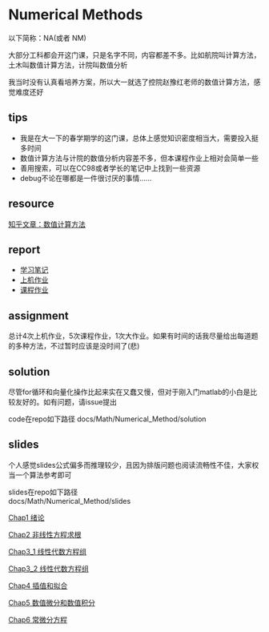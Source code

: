 # Numerical Methods
以下简称：NA(或者 NM) 

大部分工科都会开这门课，只是名字不同，内容都差不多。比如航院叫计算方法，土木叫数值计算方法，计院叫数值分析  

我当时没有认真看培养方案，所以大一就选了控院赵豫红老师的数值计算方法，感觉难度还好
## tips

- 我是在大一下的春学期学的这门课，总体上感觉知识密度相当大，需要投入挺多时间
- 数值计算方法与计院的数值分析内容差不多，但本课程作业上相对会简单一些
- 善用搜索，可以在CC98或者学长的笔记中上找到一些资源
- debug不论在哪都是一件很讨厌的事情……

## resource
[知乎文章：数值计算方法](https://zhuanlan.zhihu.com/p/114297823)

## report
+ [学习笔记](Note.md)
+ [上机作业](Lab.md)
+ [课程作业](Homework.md)

## assignment
总计4次上机作业，5次课程作业，1次大作业。如果有时间的话我尽量给出每道题的多种方法，不过暂时应该是没时间了(悲)

## solution
尽管for循环和向量化操作比起来实在又蠢又慢，但对于刚入门matlab的小白是比较友好的。如有问题，请issue提出

code在repo如下路径
docs/Math/Numerical_Method/solution


## slides
个人感觉slides公式偏多而推理较少，且因为排版问题也阅读流畅性不佳，大家权当一个算法参考即可

slides在repo如下路径  
docs/Math/Numerical_Method/slides

[Chap1 绪论](slides/chap1_2024.pdf)

[Chap2 非线性方程求根](slides/chap2_2024.pdf)

[Chap3_1 线性代数方程组](slides/chap3_1_2024.pdf)

[Chap3_2 线性代数方程组](slides/chap3_2_2024.pdf)

[Chap4 插值和拟合](slides/chap4_2024.pdf)

[Chap5 数值微分和数值积分](slides/chap5_2024.pdf)

[Chap6 常微分方程](slides/chap6_2024.pdf)